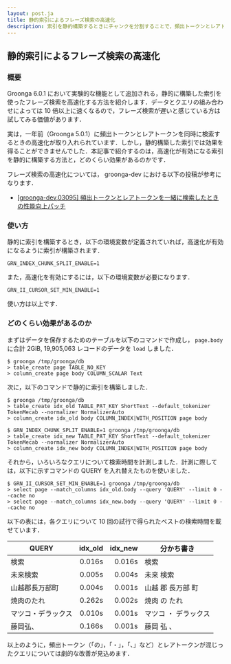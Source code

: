 ```yaml
---
layout: post.ja
title: 静的索引によるフレーズ検索の高速化
description: 索引を静的構築するときにチャンクを分割することで，頻出トークンとレアトークンの混ざったフレーズ検索を高速化できるようになりました．
---
```


## 静的索引によるフレーズ検索の高速化

### 概要

Groonga 6.0.1 において実験的な機能として追加される，静的に構築した索引を使ったフレーズ検索を高速化する方法を紹介します．データとクエリの組み合わせによっては 10 倍以上に速くなるので，フレーズ検索が遅いと感じている方は試してみる価値があります．

実は，一年前（Groonga 5.0.1）に頻出トークンとレアトークンを同時に検索するときの高速化が取り入れられています．しかし，静的構築した索引では効果を得ることができませんでした．本記事で紹介するのは，高速化が有効になる索引を静的に構築する方法と，どのくらい効果があるのかです．

フレーズ検索の高速化については， groonga-dev における以下の投稿が参考になります．

- [[groonga-dev,03095] 頻出トークンとレアトークンを一緒に検索したときの性能向上パッチ](https://osdn.jp/projects/groonga/lists/archive/dev/2015-February/003097.html)

### 使い方

静的に索引を構築するとき，以下の環境変数が定義されていれば，高速化が有効になるように索引が構築されます．

```
GRN_INDEX_CHUNK_SPLIT_ENABLE=1
```

また，高速化を有効にするには，以下の環境変数が必要になります．

```
GRN_II_CURSOR_SET_MIN_ENABLE=1
```

使い方は以上です．

### どのくらい効果があるのか

まずはデータを保存するためのテーブルを以下のコマンドで作成し， `page.body` に合計 2GiB, 19,905,063 レコードのデータを `load` しました．

```
$ groonga /tmp/groonga/db
> table_create page TABLE_NO_KEY
> column_create page body COLUMN_SCALAR Text
```

次に，以下のコマンドで静的に索引を構築しました．

```
$ groonga /tmp/groonga/db
> table_create idx_old TABLE_PAT_KEY ShortText --default_tokenizer TokenMecab --normalizer NormalizerAuto
> column_create idx_old body COLUMN_INDEX|WITH_POSITION page body

$ GRN_INDEX_CHUNK_SPLIT_ENABLE=1 groonga /tmp/groonga/db
> table_create idx_new TABLE_PAT_KEY ShortText --default_tokenizer TokenMecab --normalizer NormalizerAuto
> column_create idx_new body COLUMN_INDEX|WITH_POSITION page body
```

それから，いろいろなクエリについて検索時間を計測しました．計測に際しては，以下に示すコマンドの QUERY を入れ替えたものを使いました．

```
$ GRN_II_CURSOR_SET_MIN_ENABLE=1 groonga /tmp/groonga/db
> select page --match_columns idx_old.body --query 'QUERY' --limit 0 --cache no
> select page --match_columns idx_new.body --query 'QUERY' --limit 0 --cache no
```

以下の表には，各クエリについて 10 回の試行で得られたベストの検索時間を載せています．

|QUERY|idx_old|idx_new|分かち書き|
|-----|------:|------:|----|
|検索|0.016s|0.016s|検索|
|未来検索|0.005s|0.004s|未来 検索|
|山越郡長万部町|0.004s|0.001s|山越 郡 長万部 町|
|焼肉のたれ|0.262s|0.002s|焼肉 の たれ|
|マツコ・デラックス|0.010s|0.001s|マツコ ・ デラックス|
|藤岡弘、|0.166s|0.001s|藤岡 弘 、|

以上のように，頻出トークン（「の」，「・」，「、」など）とレアトークンが混じったクエリについては劇的な改善が見込めます．
